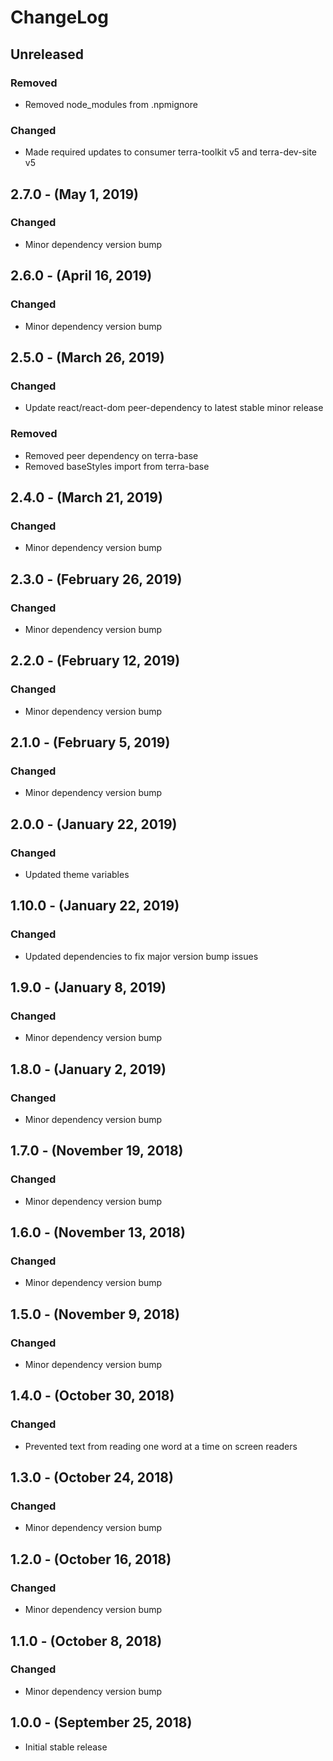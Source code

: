 ChangeLog
=========

Unreleased
----------
### Removed
* Removed node_modules from .npmignore

### Changed
* Made required updates to consumer terra-toolkit v5 and terra-dev-site v5

2.7.0 - (May 1, 2019)
------------------
### Changed
* Minor dependency version bump

2.6.0 - (April 16, 2019)
------------------
### Changed
* Minor dependency version bump

2.5.0 - (March 26, 2019)
------------------
### Changed
* Update react/react-dom peer-dependency to latest stable minor release

### Removed
* Removed peer dependency on terra-base
* Removed baseStyles import from terra-base

2.4.0 - (March 21, 2019)
------------------
### Changed
* Minor dependency version bump

2.3.0 - (February 26, 2019)
------------------
### Changed
* Minor dependency version bump

2.2.0 - (February 12, 2019)
------------------
### Changed
* Minor dependency version bump

2.1.0 - (February 5, 2019)
------------------
### Changed
* Minor dependency version bump

2.0.0 - (January 22, 2019)
------------------
### Changed
* Updated theme variables

1.10.0 - (January 22, 2019)
------------------
### Changed
* Updated dependencies to fix major version bump issues

1.9.0 - (January 8, 2019)
------------------
### Changed
* Minor dependency version bump

1.8.0 - (January 2, 2019)
------------------
### Changed
* Minor dependency version bump

1.7.0 - (November 19, 2018)
------------------
### Changed
* Minor dependency version bump

1.6.0 - (November 13, 2018)
------------------
### Changed
* Minor dependency version bump

1.5.0 - (November 9, 2018)
------------------
### Changed
* Minor dependency version bump

1.4.0 - (October 30, 2018)
------------------
### Changed
* Prevented text from reading one word at a time on screen readers

1.3.0 - (October 24, 2018)
------------------
### Changed
* Minor dependency version bump

1.2.0 - (October 16, 2018)
------------------
### Changed
* Minor dependency version bump

1.1.0 - (October 8, 2018)
------------------
### Changed
* Minor dependency version bump

1.0.0 - (September 25, 2018)
------------------
* Initial stable release

